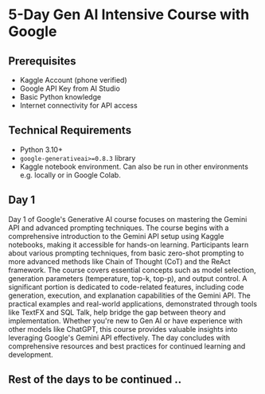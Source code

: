 # 5-Day Gen AI Intensive Course with Google

## Prerequisites

- Kaggle Account (phone verified)
- Google API Key from AI Studio
- Basic Python knowledge
- Internet connectivity for API access

## Technical Requirements

- Python 3.10+
- `google-generativeai>=0.8.3` library
- Kaggle notebook environment. Can also be run in other environments e.g. locally or in Google Colab.

## Day 1

Day 1 of Google's Generative AI course focuses on mastering the Gemini API and advanced prompting techniques. The course begins with a comprehensive introduction to the Gemini API setup using Kaggle notebooks, making it accessible for hands-on learning. Participants learn about various prompting techniques, from basic zero-shot prompting to more advanced methods like Chain of Thought (CoT) and the ReAct framework. The course covers essential concepts such as model selection, generation parameters (temperature, top-k, top-p), and output control. A significant portion is dedicated to code-related features, including code generation, execution, and explanation capabilities of the Gemini API. The practical examples and real-world applications, demonstrated through tools like TextFX and SQL Talk, help bridge the gap between theory and implementation. Whether you're new to Gen AI or have experience with other models like ChatGPT, this course provides valuable insights into leveraging Google's Gemini API effectively. The day concludes with comprehensive resources and best practices for continued learning and development.

## Rest of the days to be continued ..
